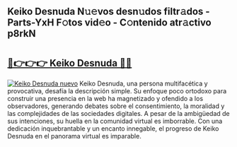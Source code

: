 ## Keiko Desnuda N𝚞𝚎vos desn𝚞dos filtr𝚊dos - Parts-YxH F𝚘tos vid𝚎o - C𝚘ntenido atr𝚊ctivo p8rkN

# <h2><a href="http://mbbyuhc.tromn.icu/?c=Keiko+Desnuda">🔗👉👉👉 Keiko Desnuda 🔗🔗</a></h2>

[![Keiko Desnuda nuevo](https://i.imgur.com/pEAQMta.gif)](http://mbbyuhc.tromn.icu/?c=Keiko+Desnuda)
Keiko Desnuda, una persona multifacética y provocativa, desafía la descripción simple. Su enfoque poco ortodoxo para construir una presencia en la web ha magnetizado y ofendido a los observadores, generando debates sobre el consentimiento, la moralidad y las complejidades de las sociedades digitales. A pesar de la ambigüedad de sus intenciones, su huella en la comunidad virtual es imborrable. Con una dedicación inquebrantable y un encanto innegable, el progreso de Keiko Desnuda en el panorama virtual es imparable.
